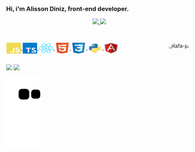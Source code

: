 ### Hi, i'm Alisson Diniz, front-end developer.

<div align="center">
  <a href="https://github.com/Alihdnz">
  <img height="180em" src="https://github-readme-stats.vercel.app/api?username=Alihdnz&show_icons=true&theme=tokyonight&include_all_commits=true&count_private=true"/>
  <img height="180em" src="https://github-readme-stats.vercel.app/api/top-langs/?username=Alihdnz&layout=compact&langs_count=7&theme=tokyonight"/>
</div>
 
  ##
  
  <div style="display: inline_block"><br>
  <img align="center" alt="Alih-Js" height="30" width="40" src="https://raw.githubusercontent.com/devicons/devicon/master/icons/javascript/javascript-plain.svg">
  <img align="center" alt="Alih-Ts" height="30" width="40" src="https://raw.githubusercontent.com/devicons/devicon/master/icons/typescript/typescript-plain.svg">
  <img align="center" alt="Alih-React" height="30" width="40" src="https://raw.githubusercontent.com/devicons/devicon/master/icons/react/react-original.svg">
  <img align="center" alt="Alih-HTML" height="30" width="40" src="https://raw.githubusercontent.com/devicons/devicon/master/icons/html5/html5-original.svg">
  <img align="center" alt="Alih-CSS" height="30" width="40" src="https://raw.githubusercontent.com/devicons/devicon/master/icons/css3/css3-original.svg">
  <img align="center" alt="Alih-Python" height="30" width="40" src="https://raw.githubusercontent.com/devicons/devicon/master/icons/python/python-original.svg">
    <img align="center" alt="Alih-Python" height="30" width="40" src="https://raw.githubusercontent.com/devicons/devicon/master/icons/angularjs/angularjs-original.svg">
  

  <img align="right" alt="Rafa-pic" height="150" style="border-radius:50px;" src="https://avatars.githubusercontent.com/u/56004643?v=4">
</div>

  ##
 
<div> 
   
  <a href = "mailto:alissondinizleo@gmail.com"><img src="https://img.shields.io/badge/-Gmail-%23333?style=for-the-badge&logo=gmail&logoColor=white" target="_blank"></a>
  <a href="https://www.linkedin.com/in/alissondiniz/" target="_blank"><img src="https://img.shields.io/badge/-LinkedIn-%230077B5?style=for-the-badge&logo=linkedin&logoColor=white" target="_blank"></a> 
 
  ![Snake animation](https://github.com/Alihdnz/Alihdnz/blob/output/github-contribution-grid-snake.svg)
 
</div>

